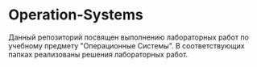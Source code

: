 # Operation-Systems

Данный репозиторий посвящен выполнению лабораторных работ по учебному предмету "Операционные Системы". В соответствующих папках реализованы решения лабораторных работ. 

